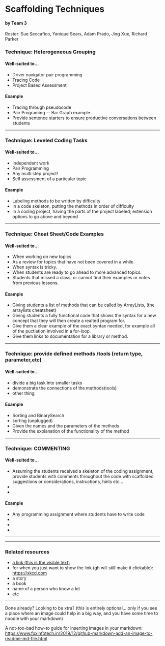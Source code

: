 # Scaffolding Techniques
#### by Team 3 
Roster: Sue Seccafico, Yanique Sears, Adam Prado, Jing Xue, Richard Parker


### Technique: Heterogeneous Grouping 

#### Well-suited to...
* Driver navigator pair programming
* Tracing Code
* Project Based Assessment

#### Example
* Tracing through pseudocode
* Pair Programing -- Bar Graph example
* Provide sentence starters to ensure productive conversations between students


* * *
### Technique: Leveled Coding Tasks

#### Well-suited to...
* Independent work
* Pair Programming
* Any multi step project!
* Self assessment of a particular topic

#### Example
* Labeling methods to be written by difficulty
* In a code skeleton, putting the methods in order of difficulty
* In a coding project, having the parts of the project labeled; extension options to go above and beyond

* * *
### Technique: Cheat Sheet/Code Examples

#### Well-suited to...
* When working on new topics.
* As a review for topics that have not been covered in a while.
* When syntax is tricky. 
* When students are ready to go ahead to more advanced topics.
* Students that missed a class, or cannot find their examples or notes from previous lessons.

#### Example
* Giving students a list of methods that can be called by ArrayLists,  (the arraylists cheatsheet)
* Giving students a fully functional code that shows the syntax for a new concept that they will then create a realted program for.  
* Give them a clear example of the exact syntax needed, for example all of the puctiation involved in a for-loop.
* Give them links to documentation for a library or method. 
  

* * *
### Technique: provide defined methods /tools (return type, parameter,etc)  

#### Well-suited to...
* divide a big task into smaller tasks
* demonstrate the connections of the methods(tools)
* other thing

#### Example
* Sorting and BinarySearch
* sorting (unplugged)
* Given the names and the parameters of the methods
* Provide the explanation of the functionality of the method   
  

* * *
### Technique: COMMENTING

#### Well-suited to...
* Assuming the students received a skeleton of the coding assignment, 
  provide students with comments throughout the code with scaffolded 
  suggestions or considerations, instructions, hints etc…
* 
* 

#### Example
* Any programming assignment where students have to write code
* 
* 
* 

* * *




* * *

### Related resources
* [a link (this is the visible text)](https://xkcd.com)
* for when you just want to show the link (gh will still make it clickable): https://xkcd.com
* a story
* a book
* name of a person who know a lot
* etc


* * *

Done already? Looking to be xtra? (this is entirely optional... only if you see a place where an image could help in a big way, and you have some time to noodle with your markdown)

A not-too-bad how-to guide for inserting images in your markdown: https://www.foxinfotech.in/2019/12/github-markdown-add-an-image-to-readme-md-file.html